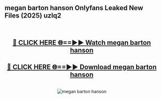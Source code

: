 <h2>megan barton hanson Onlyfans Leaked New Files (2025) uzlq2</h2>
<br>
<div align="center">
<h2><a href="https://mediafiles.top/megan_barton_hanson&ref=git" rel="nofollow">🔴 CLICK HERE 🌐==►► Watch megan barton hanson</a></h2>
<h2><a href="https://mediafiles.top/megan_barton_hanson&ref=git" rel="nofollow">🔴 CLICK HERE 🌐==►► Download megan barton hanson</a></h2>
<br>
<a href="https://mediafiles.top/megan_barton_hanson&ref=git" rel="nofollow" data-target="animated-image.originalLink"><img src="https://i.ibb.co.com/xMMVF88/686577567.gif" alt="megan barton hanson" style="max-width: 100%; display: inline-block;" data-target="animated-image.originalImage"></a>
</div>
<br>
<br>